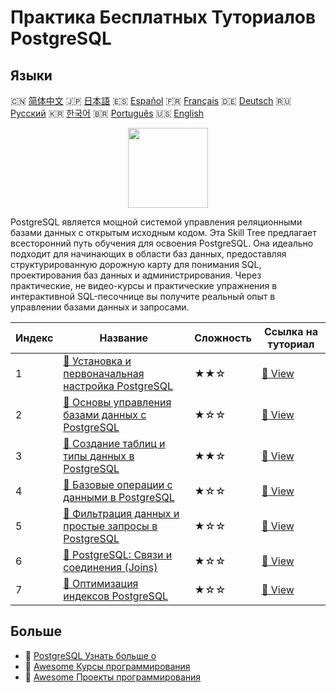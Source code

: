 # Практика Бесплатных Туториалов PostgreSQL

## Языки

🇨🇳 [简体中文](README_zh.md) 🇯🇵 [日本語](README_ja.md) 🇪🇸 [Español](README_es.md) 🇫🇷 [Français](README_fr.md) 🇩🇪 [Deutsch](README_de.md) 🇷🇺 [Русский](README_ru.md) 🇰🇷 [한국어](README_ko.md) 🇧🇷 [Português](README_pt.md) 🇺🇸 [English](README.md) 

<div align="center">
<img width="128px" src="https://file.labex.io/path/9xEeZgWSNpHA.png">
</div>

PostgreSQL является мощной системой управления реляционными базами данных с открытым исходным кодом. Эта Skill Tree предлагает всесторонний путь обучения для освоения PostgreSQL. Она идеально подходит для начинающих в области баз данных, предоставляя структурированную дорожную карту для понимания SQL, проектирования баз данных и администрирования. Через практические, не видео-курсы и практические упражнения в интерактивной SQL-песочнице вы получите реальный опыт в управлении базами данных и запросами.

|   Индекс | Название                                                                                                                                               | Сложность   | Ссылка на туториал                                                                                         |
|----------|--------------------------------------------------------------------------------------------------------------------------------------------------------|-------------|------------------------------------------------------------------------------------------------------------|
|        1 | [📖 Установка и первоначальная настройка PostgreSQL](https://labex.io/ru/tutorials/postgresql-installation-and-initial-setup-of-postgresql-550900)     | ★★☆         | [🔗 View](https://labex.io/ru/tutorials/postgresql-installation-and-initial-setup-of-postgresql-550900)    |
|        2 | [📖 Основы управления базами данных с PostgreSQL](https://labex.io/ru/tutorials/postgresql-database-management-basics-with-postgresql-550899)          | ★☆☆         | [🔗 View](https://labex.io/ru/tutorials/postgresql-database-management-basics-with-postgresql-550899)      |
|        3 | [📖 Создание таблиц и типы данных в PostgreSQL](https://labex.io/ru/tutorials/postgresql-postgresql-table-creation-and-data-types-550901)              | ★★☆         | [🔗 View](https://labex.io/ru/tutorials/postgresql-postgresql-table-creation-and-data-types-550901)        |
|        4 | [📖 Базовые операции с данными в PostgreSQL](https://labex.io/ru/tutorials/postgresql-basic-data-operations-in-postgresql-550897)                      | ★☆☆         | [🔗 View](https://labex.io/ru/tutorials/postgresql-basic-data-operations-in-postgresql-550897)             |
|        5 | [📖 Фильтрация данных и простые запросы в PostgreSQL](https://labex.io/ru/tutorials/postgresql-data-filtering-and-simple-queries-in-postgresql-550898) | ★☆☆         | [🔗 View](https://labex.io/ru/tutorials/postgresql-data-filtering-and-simple-queries-in-postgresql-550898) |
|        6 | [📖 PostgreSQL: Связи и соединения (Joins)](https://labex.io/ru/tutorials/postgresql-postgresql-relationships-and-joins-550959)                        | ★☆☆         | [🔗 View](https://labex.io/ru/tutorials/postgresql-postgresql-relationships-and-joins-550959)              |
|        7 | [📖 Оптимизация индексов PostgreSQL](https://labex.io/ru/tutorials/postgresql-data-filtering-and-simple-queries-in-postgresql-550955)                  | ★☆☆         | [🔗 View](https://labex.io/ru/tutorials/postgresql-data-filtering-and-simple-queries-in-postgresql-550955) |

## Больше

- 🔗 [PostgreSQL Узнать больше о](https://labex.io/ru/skilltrees/postgresql)
- 🔗 [Awesome Курсы программирования](https://github.com/labex-labs/awesome-programming-courses)
- 🔗 [Awesome Проекты программирования](https://github.com/labex-labs/awesome-programming-projects)

